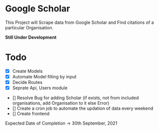 # Google Scholar

This Project will Scrape data from Google Scholar and Find citations of a particular Organisation.

**Still Under Development**

# Todo

- [x] Create Models
- [x] Automate Model filling by input
- [x] Decide Routes
- [x] Seprate Api, Users module
- [] Resolve Bug for adding Scholar (if exists, not from included organisations, add Organisation to it else Error)
- [] Create a cron job to automate the updation of data every weekend
- [] Create frontend

Expected Date of Completion -> 30th September, 2021

